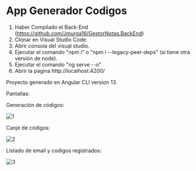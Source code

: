 # App Generador Codigos

1. Haber Compilado el Back-End (https://github.com/Jmurga16/GestorNotas.BackEnd)
2. Clonar en Visual Studio Code.
3. Abrir consola del visual studio.
4. Ejecutar el comando "npm i" o "npm i --legacy-peer-deps" (si tiene otra versión de node).
5. Ejecutar el comando "ng serve --o"
6. Abrir la pagina http://localhost:4200/

Proyecto generado en Angular CLI version 13.

Pantallas:

Generación de códigos:

![1](https://user-images.githubusercontent.com/58633633/195194083-9e7d792f-3557-4764-b513-2b96e0f8de24.png)


Canje de códigos:

![2](https://user-images.githubusercontent.com/58633633/195194090-d391bd42-fd0b-4238-92f1-85da61cb7488.png)


Listado de email y codigos registrados:

![3](https://user-images.githubusercontent.com/58633633/195194110-2be95310-3a89-4324-9260-01d596ac60ff.png)


